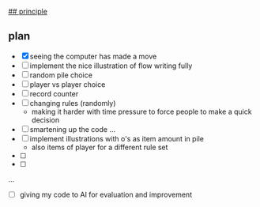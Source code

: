 [## principle ](https://realpython.com/python-minimax-nim/)

## plan 
-[x] seeing the computer has made a move 
-[ ] implement the nice illustration of flow writing fully  
-[ ] random pile choice
-[ ] player vs player choice 
-[ ] record counter
-[ ] changing rules (randomly)
    - making it harder with time pressure to force people to make a quick decision
-[ ] smartening up the code ... 
-[ ] implement illustrations with o's as item amount in pile
    - also items of player for a different rule set
-[ ]
-[ ]

... 
-[ ] giving my code to AI for evaluation and improvement 